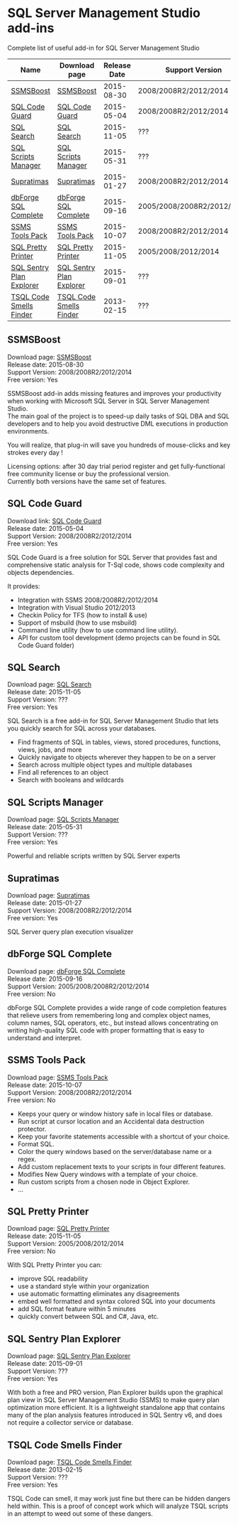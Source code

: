 # SQL Server Management Studio add-ins
Complete list of useful add-in for SQL Server Management Studio


| Name                                          | Download page          | Release Date | Support Version            | Author              | Free version | Paid/Price |
|-----------------------------------------------|------------------------|--------------|----------------------------| ------------------- | ------------ | ---------- |
| [SSMSBoost](#ssmsboost)                       | [SSMSBoost]            | 2015-08-30   | 2008/2008R2/2012/2014      | Solutions Crew GmbH | Yes          | Yes/$150   |
| [SQL Code Guard](#sql-code-guard)             | [SQL Code Guard]       | 2015-05-04   | 2008/2008R2/2012/2014      | Oleksii Kovalov   | Yes          | No         |
| [SQL Search](#sql-search)                     | [SQL Search]           | 2015-11-05   | ???                        | Red Gate             | Yes          | No         |
| [SQL Scripts Manager](#sql-scripts-manager)   | [SQL Scripts Manager]  | 2015-05-31   | ???                        | Red Gate             | Yes          | No         |
| [Supratimas](#supratimas)                     | [Supratimas]           | 2015-01-27   | 2008/2008R2/2012/2014      | TTRider LLC           | Yes          | Yes/$34.99 |
| [dbForge SQL Complete](#dbforge-sql-complete) | [dbForge SQL Complete] | 2015-09-16   | 2005/2008/2008R2/2012/2014 | Devart           | No          | Yes/$119.95 |
| [SSMS Tools Pack](#ssms-tools-pack)           | [SSMS Tools Pack]      | 2015-10-07   | 2008/2008R2/2012/2014      | Mladen Prajdić                 | No          | Yes/€30-€5000 |
| [SQL Pretty Printer](#sql-pretty-printer)     | [SQL Pretty Printer]   | 2015-11-05   | 2005/2008/2012/2014      | Gudu Software                | No          | Yes/$50-$2000 |
| [SQL Sentry Plan Explorer](#sql-sentry-plan-explorer) | [SQL Sentry Plan Explorer]   | 2015-09-01   | ???      | SQL Sentry                | Yes          | Yes/$295.00|
| [TSQL Code Smells Finder](#tsql-code-smells-finder) | [TSQL Code Smells Finder]   | 2013-02-15   | ???      | daveballantyne                | Yes          | No|

## SSMSBoost
Download page: [SSMSBoost]<br/>
Release date: 2015-08-30<br/>
Support Version: 2008/2008R2/2012/2014<br/>
Free version: Yes

SSMSBoost add-in adds missing features and improves your productivity when working with Microsoft SQL Server in SQL Server Management Studio.<br/>
The main goal of the project is to speed-up daily tasks of SQL DBA and SQL developers and to help you avoid destructive DML executions in production environments.

You will realize, that plug-in will save you hundreds of mouse-clicks and key strokes every day !

Licensing options: after 30 day trial period register and get fully-functional free community license or buy the professional version.<br/>
Currently both versions have the same set of features.


## SQL Code Guard
Download link: [SQL Code Guard]<br/>
Release date: 2015-05-04<br/>
Support Version: 2008/2008R2/2012/2014<br/>
Free version: Yes

SQL Code Guard is a free solution for SQL Server that provides fast and comprehensive static analysis for T-Sql code, shows code complexity and objects dependencies.

It provides:
 - Integration with SSMS 2008/2008R2/2012/2014
 - Integration with Visual Studio 2012/2013
 - Checkin Policy for TFS (how to install & use)
 - Support of msbuild (how to use msbuild)
 - Command line utility (how to use command line utility).
 - API for custom tool development (demo projects can be found in SQL Code Guard folder)


## SQL Search
Download page: [SQL Search]<br/>
Release date: 2015-11-05<br/>
Support Version: ???<br/>
Free version: Yes

SQL Search is a free add-in for SQL Server Management Studio that lets you quickly search for SQL across your databases.

- Find fragments of SQL in tables, views, stored procedures, functions, views, jobs, and more
- Quickly navigate to objects wherever they happen to be on a server
- Search across multiple object types and multiple databases
- Find all references to an object
- Search with booleans and wildcards


## SQL Scripts Manager
Download page: [SQL Scripts Manager]<br/>
Release date: 2015-05-31<br/>
Support Version: ???<br/>
Free version: Yes

Powerful and reliable scripts written by SQL Server experts


## Supratimas
Download page: [Supratimas]<br/>
Release date: 2015-01-27<br/>
Support Version: 2008/2008R2/2012/2014<br/>
Free version: Yes

SQL Server query plan execution visualizer


## dbForge SQL Complete
Download page: [dbForge SQL Complete]<br/>
Release date: 2015-09-16<br/>
Support Version: 2005/2008/2008R2/2012/2014<br/>
Free version: No

dbForge SQL Complete provides a wide range of code completion features that relieve users from remembering long and complex object names, column names, SQL operators, etc., but instead allows concentrating on writing high-quality SQL code with proper formatting that is easy to understand and interpret.


## SSMS Tools Pack
Download page: [SSMS Tools Pack]<br/>
Release date: 2015-10-07<br/>
Support Version: 2008/2008R2/2012/2014<br/>
Free version: No

- Keeps your query or window history safe in local files or database.
- Run script at cursor location and an Accidental data destruction protector.
- Keep your favorite statements accessible with a shortcut of your choice.
- Format SQL. 
- Color the query windows based on the server/database name or a regex.
- Add custom replacement texts to your scripts in four different features.
- Modifies New Query windows with a template of your choice.
- Run custom scripts from a chosen node in Object Explorer.
-  ...


## SQL Pretty Printer
Download page: [SQL Pretty Printer]<br/>
Release date: 2015-11-05<br/>
Support Version: 2005/2008/2012/2014<br/>
Free version: No

With SQL Pretty Printer you can:
- improve SQL readability 
- use a standard style within your organization
- use automatic formatting eliminates any disagreements
- embed well formatted and syntax colored SQL into your documents
- add SQL format feature within 5 minutes
- quickly convert between SQL and C#, Java, etc.


## SQL Sentry Plan Explorer
Download page: [SQL Sentry Plan Explorer]<br/>
Release date: 2015-09-01<br/>
Support Version: ???<br/>
Free version: Yes

With both a free and PRO version, Plan Explorer builds upon the graphical plan view in SQL Server Management Studio (SSMS) to make query plan optimization more efficient. It is a lightweight standalone app that contains many of the plan analysis features introduced in SQL Sentry v6, and does not require a collector service or database. 


## TSQL Code Smells Finder
Download page: [TSQL Code Smells Finder]<br/>
Release date: 2013-02-15<br/>
Support Version: ???<br/>
Free version: Yes

TSQL Code can smell, it may work just fine but there can be hidden dangers held within. This is a proof of concept work which will analyze TSQL scripts in an attempt to weed out some of these dangers.


[SSMSBoost]:http://www.ssmsboost.com/
[SQL Code Guard]:http://sqlcodeguard.com/
[SQL Search]:http://www.red-gate.com/products/sql-development/sql-search/
[SQL Scripts Manager]:http://www.red-gate.com/products/dba/sql-scripts-manager/
[Supratimas]:http://www.supratimas.com/addin/buy.html
[dbForge SQL Complete]: https://www.devart.com/dbforge/sql/sqlcomplete/ordering.html
[SSMS Tools Pack]: http://www.ssmstoolspack.com/Features
[SQL Pretty Printer]: http://www.excel-sql-server.com/excel-sql-server-import-export-using-excel-add-ins.htm
[SQL Sentry Plan Explorer]: https://www.sqlsentry.com/products/plan-explorer/sql-server-query-view
[TSQL Code Smells Finder]: https://tsqlsmells.codeplex.com/team/view

